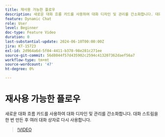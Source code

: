 ```yaml
---
title: 재사용 가능한 플로우
description: 새로운 대화 흐름 카드를 사용하여 대화 디자인 및 관리를 간소화합니다. 대화형 스트림을 한 번 만들어 여러 대화 상자로 용도 변경
feature: Dynamic Chat
role: User
level: Beginner
doc-type: Feature Video
duration: 0
last-substantial-update: 2024-06-10T00:00:00Z
jira: KT-15723
exl-id: 2d964a6d-5f04-4411-b378-98e281c271ee
source-git-commit: 56d8044f57d435902c2594c413207362daef56a7
workflow-type: tm+mt
source-wordcount: '47'
ht-degree: 0%

---
```


# 재사용 가능한 플로우

새로운 대화 흐름 카드를 사용하여 대화 디자인 및 관리를 간소화합니다. 대화 스트림을 한 번 만든 후 여러 대화 상자로 다시 사용합니다.

>[!VIDEO](https://video.tv.adobe.com/v/3446652/?learn=on&captions=kor)
